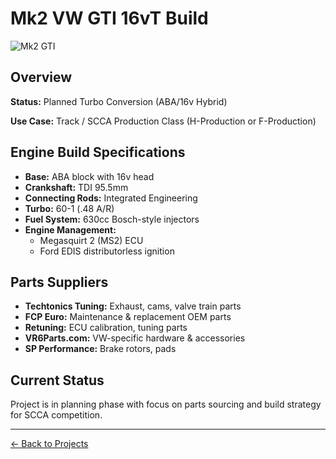 # Mk2 VW GTI 16vT Build

![Mk2 GTI](../assets/images/mk2.jpg)

## Overview

**Status:** Planned Turbo Conversion (ABA/16v Hybrid)

**Use Case:** Track / SCCA Production Class (H-Production or F-Production)

## Engine Build Specifications
- **Base:** ABA block with 16v head
- **Crankshaft:** TDI 95.5mm
- **Connecting Rods:** Integrated Engineering
- **Turbo:** 60-1 (.48 A/R)
- **Fuel System:** 630cc Bosch-style injectors
- **Engine Management:** 
  - Megasquirt 2 (MS2) ECU
  - Ford EDIS distributorless ignition

## Parts Suppliers
- **Techtonics Tuning:** Exhaust, cams, valve train parts
- **FCP Euro:** Maintenance & replacement OEM parts
- **Retuning:** ECU calibration, tuning parts
- **VR6Parts.com:** VW-specific hardware & accessories
- **SP Performance:** Brake rotors, pads

## Current Status
Project is in planning phase with focus on parts sourcing and build strategy for SCCA competition.

---
[← Back to Projects](../index.md)
